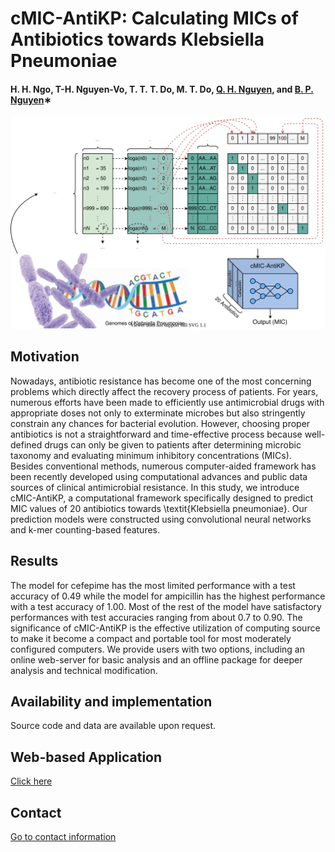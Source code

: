 # cMIC-AntiKP: Calculating MICs of Antibiotics towards Klebsiella Pneumoniae
#### H. H. Ngo, T-H. Nguyen-Vo, T. T. T. Do, M. T. Do, [Q. H. Nguyen](https://soict.hust.edu.vn/can-bo/ts-nguyen-hong-quang.html), and [B. P. Nguyen](https://homepages.ecs.vuw.ac.nz/~nguyenb5/about.html)∗


![alt text](https://github.com/mldlproject/2020-cMIC-AntiKP/blob/main/cMIC-AntiKP_abs.svg)

## Motivation
Nowadays, antibiotic resistance has become one of the most concerning problems which directly affect the recovery process of patients. 
For years, numerous efforts have been made to efficiently use antimicrobial drugs with appropriate doses not only to exterminate 
microbes but also stringently constrain any chances for bacterial evolution. However, choosing proper antibiotics is not a 
straightforward and time-effective process because well-defined drugs can only be given to patients after determining microbic taxonomy 
and evaluating minimum inhibitory concentrations (MICs). Besides conventional methods, numerous computer-aided framework has been 
recently developed using computational advances and public data sources of clinical antimicrobial resistance. In this study, 
we introduce cMIC-AntiKP, a computational framework specifically designed to predict MIC values of 20 antibiotics 
towards \textit{Klebsiella pneumoniae}. Our prediction models were constructed using convolutional neural networks and k-mer 
counting-based features. 

## Results
The model for cefepime has the most limited performance with a test accuracy of 0.49 while the model for 
ampicillin has the highest performance with a test accuracy of 1.00. Most of the rest of the model have satisfactory performances 
with test accuracies ranging from about 0.7 to 0.90. The significance of cMIC-AntiKP is the effective utilization of 
computing source to make it become a compact and portable tool for most moderately configured computers. We provide users with 
two options, including an online web-server for basic analysis and an offline package for deeper analysis and technical modification. 

## Availability and implementation
Source code and data are available upon request.

## Web-based Application
[Click here](http://cmic.studio/)

## Contact 
[Go to contact information](https://homepages.ecs.vuw.ac.nz/~nguyenb5/contact.html)
